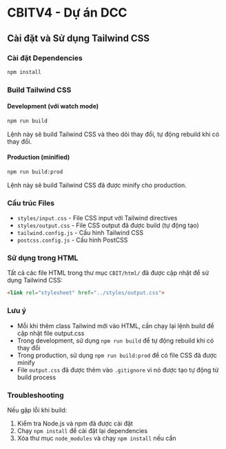 # CBITV4 - Dự án DCC

## Cài đặt và Sử dụng Tailwind CSS

### Cài đặt Dependencies
```bash
npm install
```

### Build Tailwind CSS

#### Development (với watch mode)
```bash
npm run build
```
Lệnh này sẽ build Tailwind CSS và theo dõi thay đổi, tự động rebuild khi có thay đổi.

#### Production (minified)
```bash
npm run build:prod
```
Lệnh này sẽ build Tailwind CSS đã được minify cho production.

### Cấu trúc Files

- `styles/input.css` - File CSS input với Tailwind directives
- `styles/output.css` - File CSS output đã được build (tự động tạo)
- `tailwind.config.js` - Cấu hình Tailwind CSS
- `postcss.config.js` - Cấu hình PostCSS

### Sử dụng trong HTML

Tất cả các file HTML trong thư mục `CBIT/html/` đã được cập nhật để sử dụng Tailwind CSS:

```html
<link rel="stylesheet" href="../styles/output.css">
```

### Lưu ý

- Mỗi khi thêm class Tailwind mới vào HTML, cần chạy lại lệnh build để cập nhật file output.css
- Trong development, sử dụng `npm run build` để tự động rebuild khi có thay đổi
- Trong production, sử dụng `npm run build:prod` để có file CSS đã được minify
- File `output.css` đã được thêm vào `.gitignore` vì nó được tạo tự động từ build process

### Troubleshooting

Nếu gặp lỗi khi build:
1. Kiểm tra Node.js và npm đã được cài đặt
2. Chạy `npm install` để cài đặt lại dependencies
3. Xóa thư mục `node_modules` và chạy `npm install` nếu cần
